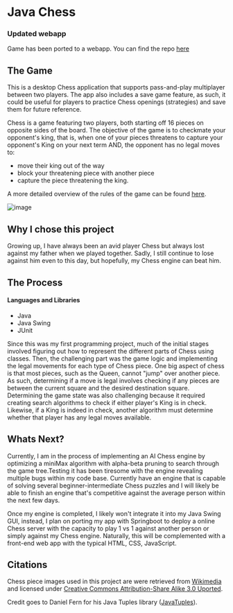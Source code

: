 # Java Chess 
### Updated webapp
Game has been ported to a webapp. You can find the repo [here](https://github.com/BryanJ1ang/chess-spring)

## The Game
This is a desktop Chess application that supports pass-and-play multiplayer between two players. The app also includes a save game feature, as such, it could be useful for players to practice Chess openings (strategies)
and save them for future reference.

Chess is a game featuring two players, both starting off 16 pieces on opposite sides of the board. The objective of the game is to checkmate your opponent's king, that is, when one of your pieces threatens to capture your opponent's
King on your next term AND, the opponent has no legal moves to:

* move their king out of the way
* block your threatening piece with another piece 
* capture the piece threatening the king.
  
A more detailed overview of the rules of the game can be found [here](https://www.chess.com/learn-how-to-play-chess).

![image](https://github.com/BryanJ1ang/Java-Chess/assets/134325602/e7c7e1ff-d127-477f-9a29-9d25fb792fb3)

## Why I chose this project 
Growing up, I have always been an avid player Chess but always lost against my father when we played together. Sadly, I still continue to lose against him even to this day, but hopefully, my Chess engine can beat him. 

## The Process
#### Languages and Libraries
* Java
* Java Swing 
* JUnit 

Since this was my first programming project, much of the initial stages involved figuring out how to represent the different parts of Chess using classes. Then, the challenging part was the game logic 
and implementing the legal movements for each type of Chess piece. One big aspect of chess is that most pieces, such as the Queen, cannot "jump" over another piece. As such, determining if a move is legal 
involves checking if any pieces are between the current square and the desired destination square. Determining the game state was also challenging because it required creating search algorithms to check 
if either player's King is in check. Likewise, if a King is indeed in check, another algorithm must determine whether that player has any legal moves available. 


## Whats Next?
Currently, I am in the process of implementing an AI Chess engine by optimizing a miniMax algorithm with alpha-beta pruning to search through the game tree.Testing it has been tiresome with the engine revealing multiple bugs within my code base. Currently have an engine that is capable of solving several beginner-intermediate Chess puzzles and  I will likely be able to finish an engine that's  competitive against the average person within the next few days. 

Once my engine is completed, I likely won't integrate it into my Java Swing GUI, instead, I plan on porting my app with Springboot to deploy a online Chess server with the capacity to play 1 vs 1 against another person 
or simply against my Chess engine. Naturally, this will be complemented with a front-end web app with the typical HTML, CSS, JavaScript.


## Citations
Chess piece images used in this project are were retrieved from [Wikimedia](https://commons.wikimedia.org/wiki/Category:PNG_chess_pieces/Standard_transparent) and licensed under [Creative Commons Attribution-Share Alike 3.0 Uported](https://creativecommons.org/licenses/by-sa/3.0/deed.en).

Credit goes to Daniel Fern for his Java Tuples library ([JavaTuples](https://www.javatuples.org/index.html)).




